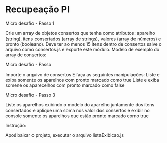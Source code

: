 # Recupeação PI
Micro desafio - Passo 1

Crie um array de objetos consertos que tenha como atributos: aparelho (string),
itens consertados (array de strings), valores (array de números) e pronto (booleano). Deve
ter ao menos 15 itens dentro de consertos salve o arquivo como consertos.js e exporte
este módulo. Módelo de exemplo do array de consertos:

Micro desafio - Passo 

Importe o arquivo de consertos E faça as seguintes manipulações:
Liste e exiba somente os aparelhos com pronto marcado como true
Liste e exiba somene os aparecelhos com pronto marcado como false

Micro desafio - Passo 3

Liste os aparelhos exibindo o modelo do aparelho juntamente dos itens
consertados e aplique uma soma nos valor dos consertos e exibir no console somente os
aparelhos que estão pronto marcado como true

Instrução:

Apoś baixar o projeto, executar o arquivo listaExibicao.js  
